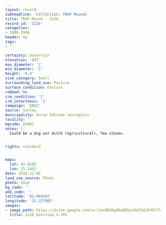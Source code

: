 ```yaml
---
layout: record
subheadline: 'Collection: TRAP Mounds'
title: TRAP Mound - 2126
record_id: '2126'
categories:
- 2000-2999
header: no
tags:
- ''

certainty: Uncertain
elevation: '437'
max_diameter: '2'
min_diameter: '2'
height: '0.3'
size_category: Small
surrounding_land_use: Pasture
surface_condition: Pasture
robbed: No
crm_condition: '2'
crm_intactness: '2'
campaign: '2011'
source: Survey
municipality: Gorno Sahrane necropolis
locality: ''
bgcode: DS001
notes: |-
  Could be a dug out ditch (agricultural), few stones.


rights: standard


maps:
  lat: 42.6285
  lon: 25.2442
date: 2018-12-05
land_use_source: Photo
photo: Good
bg_code: ''
akb_code: ''
latitude: '42.664382'
longitude: '25.227905'
images:
- image_path: https://drive.google.com/uc?id=0B3Rg88wZDQscRVZSd29rRFJTaHM
  title: 2126_Overview_S.JPG
---
```

